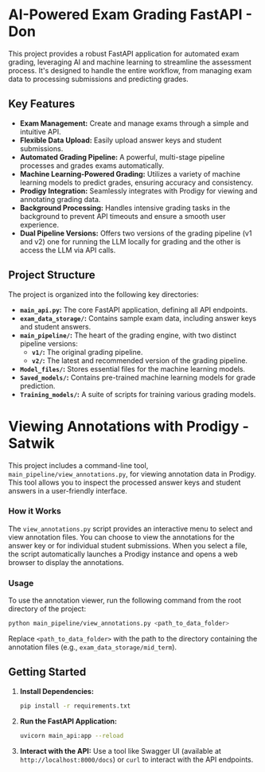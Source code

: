 

# AI-Powered Exam Grading FastAPI - Don

This project provides a robust FastAPI application for automated exam grading, leveraging AI and machine learning to streamline the assessment process. It's designed to handle the entire workflow, from managing exam data to processing submissions and predicting grades.

## Key Features

- **Exam Management:** Create and manage exams through a simple and intuitive API.
- **Flexible Data Upload:** Easily upload answer keys and student submissions.
- **Automated Grading Pipeline:** A powerful, multi-stage pipeline processes and grades exams automatically.
- **Machine Learning-Powered Grading:** Utilizes a variety of machine learning models to predict grades, ensuring accuracy and consistency.
- **Prodigy Integration:** Seamlessly integrates with Prodigy for viewing and annotating grading data.
- **Background Processing:** Handles intensive grading tasks in the background to prevent API timeouts and ensure a smooth user experience.
- **Dual Pipeline Versions:** Offers two versions of the grading pipeline (v1 and v2) one for running the LLM locally for grading and the other is access the LLM via API calls.
## Project Structure

The project is organized into the following key directories:

- **`main_api.py`:** The core FastAPI application, defining all API endpoints.
- **`exam_data_storage/`:** Contains sample exam data, including answer keys and student answers.
- **`main_pipeline/`:** The heart of the grading engine, with two distinct pipeline versions:
    - **`v1/`:** The original grading pipeline.
    - **`v2/`:** The latest and recommended version of the grading pipeline.
- **`Model_files/`:** Stores essential files for the machine learning models.
- **`Saved_models/`:** Contains pre-trained machine learning models for grade prediction.
- **`Training_models/`:** A suite of scripts for training various grading models.

# Viewing Annotations with Prodigy - Satwik

This project includes a command-line tool, `main_pipeline/view_annotations.py`, for viewing annotation data in Prodigy. This tool allows you to inspect the processed answer keys and student answers in a user-friendly interface.

### How it Works

The `view_annotations.py` script provides an interactive menu to select and view annotation files. You can choose to view the annotations for the answer key or for individual student submissions. When you select a file, the script automatically launches a Prodigy instance and opens a web browser to display the annotations.

### Usage

To use the annotation viewer, run the following command from the root directory of the project:

```bash
python main_pipeline/view_annotations.py <path_to_data_folder>
```

Replace `<path_to_data_folder>` with the path to the directory containing the annotation files (e.g., `exam_data_storage/mid_term`).

## Getting Started

1.  **Install Dependencies:**
    ```bash
    pip install -r requirements.txt
    ```

2.  **Run the FastAPI Application:**
    ```bash
    uvicorn main_api:app --reload
    ```

3.  **Interact with the API:**
    Use a tool like Swagger UI (available at `http://localhost:8000/docs`) or `curl` to interact with the API endpoints.
